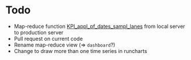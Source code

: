# Todo
* Map-reduce function [KPI_appl_pf_dates_sampl_lanes](http://127.0.0.1:5984/_utils/database.html?projects/_design/process_flow/_view/KPI_appl_pf_dates_sampl_lanes) from local server to production server
* Pull request on current code
* Rename map-reduce view (=> `dashboard`?)
* Change to draw more than one time series in runcharts
